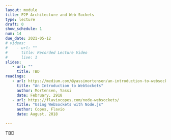 ```yaml
---
layout: module
title: P2P Architecture and Web Sockets
type: lecture
draft: 0
show_schedule: 1
num: 14
due_date: 2021-05-12
# videos: 
#    - url: ""
#      title: Recorded Lecture Video
#      live: 1
slides:
   - url: ""
     title: TBD
readings:
   - url: https://medium.com/@yassimortensen/an-introduction-to-websockets-10b131182559
     title: "An Introduction to WebSockets"
     author: Mortensen, Yassi 
     date: February, 2918
   - url: https://flaviocopes.com/node-websockets/
     title: "Using WebSockets with Node.js"
     author: Copes, Flavio
     date: August, 2018

---
```


TBD